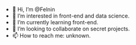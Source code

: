 - 👋 Hi, I’m @Felnin
- 👀 I’m interested in front-end and data science.
- 🌱 I’m currently learning front-end.
- 💞️ I’m looking to collaborate on secret projects.
- 📫 How to reach me: unknown.

<!---
Felnin/Felnin is a ✨ special ✨ repository because its `README.md` (this file) appears on your GitHub profile.
You can click the Preview link to take a look at your changes.
--->
